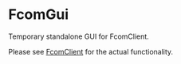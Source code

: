 # FcomGui

Temporary standalone GUI for FcomClient.

Please see [FcomClient](https://github.com/norrisng/FcomClient) for the actual functionality.
